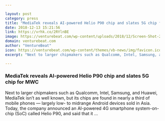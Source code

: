 ```yaml
---

layout: post
category: press
title: "MediaTek reveals AI-powered Helio P90 chip and slates 5G chip for MWC"
date: 2018-12-13 15:21:56
link: https://vrhk.co/2RYlnBE
image: https://venturebeat.com/wp-content/uploads/2018/12/Screen-Shot-2018-12-13-at-10.04.55-AM.jpg?fit=1558%2C640&strip=all
domain: venturebeat.com
author: "VentureBeat"
icon: https://venturebeat.com/wp-content/themes/vb-news/img/favicon.ico
excerpt: "Next to larger chipmakers such as Qualcomm, Intel, Samsung, and Huawei, MediaTek isn’t as well known, but its chips are found in nearly a third of mobile phones — largely low- to midrange Android devices sold in Asia. Today, the company announced an AI-powered 4G smartphone system-on-chip (SoC) called Helio P90, and said that it …"

---
```


### MediaTek reveals AI-powered Helio P90 chip and slates 5G chip for MWC

Next to larger chipmakers such as Qualcomm, Intel, Samsung, and Huawei, MediaTek isn’t as well known, but its chips are found in nearly a third of mobile phones — largely low- to midrange Android devices sold in Asia. Today, the company announced an AI-powered 4G smartphone system-on-chip (SoC) called Helio P90, and said that it …